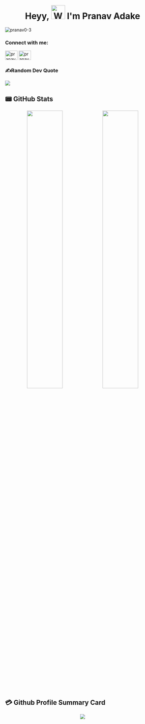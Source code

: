 <h1 align="center"> Heyy, <img src="https://raw.githubusercontent.com/nixin72/nixin72/master/wave.gif" 
         alt="Waving hand animated gif"
         height="45"
         width="45" /> I'm Pranav Adake</h1>


<p align="left"> <img src="https://komarev.com/ghpvc/?username=pranav0-3&label=Profile%20views&color=0e75b6&style=flat" alt="pranav0-3" /> </p>






<h3 align="left">Connect with me:</h3>
<p align="left">
<a href="https://twitter.com/Pranav0_3" target="blank"><img align="center" src="https://raw.githubusercontent.com/rahuldkjain/github-profile-readme-generator/master/src/images/icons/Social/twitter.svg" alt="pranav0_3" height="30" width="40" /></a>
<a href="https://www.linkedin.com/in/pranav-adake/" target="blank"><img align="center" src="https://raw.githubusercontent.com/rahuldkjain/github-profile-readme-generator/master/src/images/icons/Social/linked-in-alt.svg" alt="pranav-adake" height="30" width="40" /></a>
</p>

### ✍️Random Dev Quote
![](https://quotes-github-readme.vercel.app/api?type=horizontal&theme=vue)

## 📟 GitHub Stats
<p align="center">
	<img width="48%" src="https://github-readme-stats.vercel.app/api?username=pranav0-3&show_icons=true&theme=vue" />
	<img width="48%" src="https://github-readme-streak-stats.herokuapp.com/?user=pranav0-3&theme=vue" />
</p>



## 💳 Github Profile Summary Card
<p align="center">
  <img src="https://github-profile-summary-cards.vercel.app/api/cards/profile-details?username=pranav0-3&theme=vue"/>
</p>
